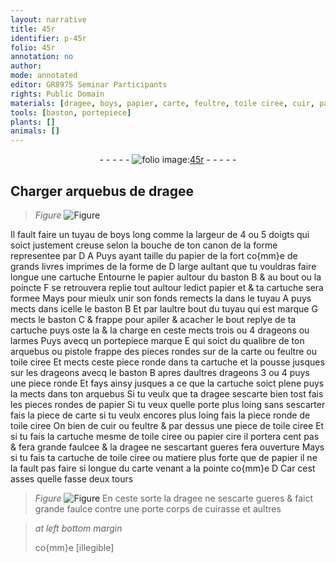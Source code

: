 ```yaml
---
layout: narrative
title: 45r
identifier: p-45r
folio: 45r
annotation: no
author:
mode: annotated
editor: GR8975 Seminar Participants
rights: Public Domain
materials: [dragee, boys, papier, carte, feultre, toile ciree, cuir, papier cire]
tools: [baston, portepiece]
plants: []
animals: []
---
```


<div class="folio" align="center">- - - - - <a href="http://gallica.bnf.fr/ark:/12148/btv1b10500001g/f95.image" target="_blank"><img src="https://cu-mkp.github.io/2017-workshop-edition/assets/photo-icon.png" alt="folio image: " style="display:inline-block; margin-bottom:-3px;"/>45r</a> - - - - - </div>    

## Charger arquebus de <span class="m">dragee</span>

 
> *Figure*
> <a href="https://drive.google.com/open?id=0B9-oNrvWdlO5bkhmQklfNHJoRnc" target="_blank"><img src="https://cu-mkp.github.io/GR8975-edition/assets/photo-icon.png" alt="Figure" style="display:inline-block; margin-bottom:-3px;"/></a>
 
Il fault faire un tuyau de <span class="m">boys</span> <span class="ms">long comme la largeur de 4 ou 5 <span class="bp">doigts</span></span> qui soict justement creuse selon la bouche de ton canon de la forme representee par D A Puys ayant taille du <span class="m">papier</span> de la <span class="ms">fort co{mm}e de grands livres imprimes</span> de la forme de D <span class="ms">large aultant que tu vouldras faire longue une cartuche</span> Entourne le <span class="m">papier</span> aultour du <span class="tl">baston</span> B & au bout ou la poincte F se retrouvera replie tout aultour ledict <span class="m">papier</span> et & ta cartuche sera formee Mays pour mieulx unir son fonds remects la dans le tuyau A puys mects dans icelle le <span class="tl">baston</span> B Et par laultre bout du tuyau qui est marque G mects le <span class="tl">baston</span> C & frappe pour apiler & acacher le bout replye de ta cartuche puys oste la & la charge en ceste mects trois ou 4 drageons ou larmes Puys avecq un <span class="tl">portepiece</span> marque E qui soict du qualibre de ton arquebus ou pistole frappe des pieces rondes sur de la <span class="m">carte</span> ou <span class="m">feultre</span> ou <span class="m">toile ciree</span> Et mects ceste piece ronde dans ta cartuche et la pousse jusques sur les drageons avecq le <span class="tl">baston</span> B apres daultres drageons 3 ou 4 puys une piece ronde Et fays ainsy jusques a ce que la cartuche soict plene puys la mects dans ton arquebus Si tu veulx que ta <span class="m">dragee</span> sescarte bien tost fais les pieces rondes de <span class="m">papier</span> Si tu veux quelle porte plus loing sans sescarter fais la piece de <span class="m">carte</span> si tu veulx encores plus loing fais la piece ronde de <span class="m">toile ciree</span> On bien de <span class="m">cuir</span> ou <span class="m">feultre</span> & par dessus une piece de <span class="m">toile ciree</span> Et si tu fais la cartuche mesme de <span class="m">toile ciree</span> ou <span class="m">papier cire</span> il portera cent <span class="ms">pas</span> & fera grande faulcee & la <span class="m">dragee</span> ne sescartant gueres fera ouverture Mays si tu fais ta cartuche de <span class="m">toile ciree</span> ou matiere plus forte que de <span class="m">papier</span> il ne la fault pas faire si longue du carte venant a la pointe co{mm}e D Car cest asses quelle fasse deux tours 
> *Figure*
> <a href="" target="_blank"><img src="https://cu-mkp.github.io/GR8975-edition/assets/photo-icon.png" alt="Figure" style="display:inline-block; margin-bottom:-3px;"/></a>
 En ceste sorte la <span class="m">dragee</span> ne sescarte gueres & faict grande faulce contre une porte corps de cuirasse et aultres
 
> *at left bottom margin*
> 
>   co{mm}e [illegible] 
 
